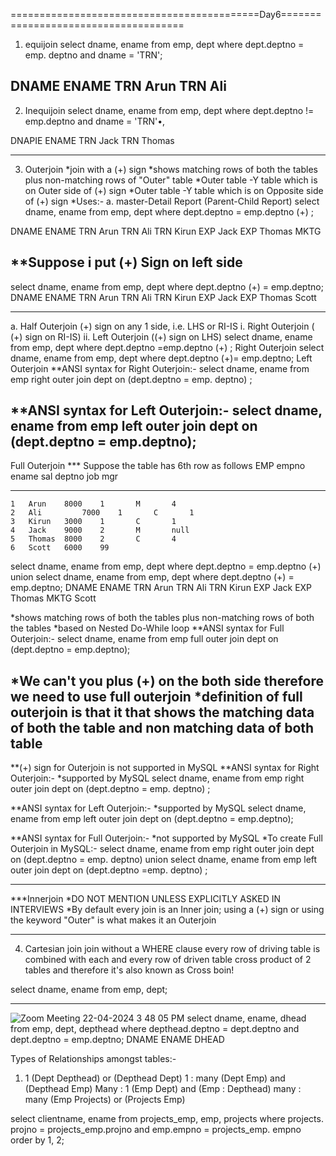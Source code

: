 ===========================================Day6=====================================
1. equijoin
select dname, ename from emp, dept
where dept.deptno = emp. deptno
and dname = 'TRN';

DNAME 		ENAME
TRN 		Arun
TRN		Ali
-----------------------------------------------------------------------------------------------------------

2. Inequijoin
select dname, ename from emp, dept
where dept.deptno != emp.deptno
and dname = 'TRN'•,

DNAPIE 		ENAME
TRN 		Jack
TRN		Thomas

-----------------------------------------------------------------------------------------------------------
3. Outerjoin
*join with a (+) sign
*shows matching rows of both the tables
plus
non-matching	rows of	"Outer" table
*Outer table	-Y table	which is on Outer side of (+) sign
*Outer table	-Y table	which is on Opposite side of (+) sign
*Uses:-
	a. master-Detail Report (Parent-Child Report)
select dname, ename from emp, dept
where dept.deptno = emp.deptno (+) ;

DNAME 		ENAME
TRN 		Arun
TRN 		Ali
TRN 		Kirun
EXP 		Jack
EXP 		Thomas
MKTG		


**Suppose i put (+) Sign on left side
---------------
select dname, ename from emp, dept
where dept.deptno (+) = emp.deptno;
DNAME 		ENAME
TRN 		Arun
TRN	 	Ali
TRN 		Kirun
EXP 		Jack
EXP 		Thomas
		Scott

---------------------------
a. Half Outerjoin
(+) sign on any 1 side, i.e.	LHS or RI-IS
i. Right Outerjoin ( (+) sign	on RI-IS)
ii. Left Outerjoin ((+) sign	on LHS)
select dname, ename from emp, dept
 where dept.deptno =emp.deptno (+) ;		Right Outerjoin
select dname, ename from emp, dept
where dept.deptno (+)= emp.deptno;		Left Outerjoin
**ANSI syntax for Right Outerjoin:-
	select dname, ename from emp right outer join dept
	on (dept.deptno = emp. deptno) ;

**ANSI syntax for Left Outerjoin:-
	select dname, ename from emp left outer join dept
	on (dept.deptno = emp.deptno);
-----------------------------
Full Outerjoin
*** Suppose the table has 6th row as follows
EMP
empno 	ename 	sal 		deptno 	job 		mgr
------ 	------ 	----- 	-	----- 		------ 	-------
	1 	Arun 	8000 	1 		M 		4
	2 	Ali 		7000 	1 		C 		1
	3 	Kirun 	3000 	1 		C 		1
	4 	Jack 	9000 	2 		M 		null
	5 	Thomas 	8000 	2 		C 		4
	6 	Scott 	6000 	99

select dname, ename from emp, dept
where dept.deptno = emp.deptno (+)
		union
select dname, ename from emp, dept
where dept.deptno (+) = emp.deptno;
DNAME 		ENAME
TRN 		Arun
TRN 		Ali
TRN 		Kirun
EXP 		Jack
EXP 		Thomas
MKTG
			Scott

*shows matching rows of both the tables
plus
non-matching rows of both the tables
*based on Nested Do-While loop
**ANSI syntax for Full Outerjoin:-
	select dname, ename from emp full outer join dept
	on (dept.deptno = emp.deptno);

*We can't you plus (+) on the both side therefore we need to use full outerjoin
*definition of full outerjoin is that it that shows the matching data of both the table and non matching data of both table
---------------------------
**(+) sign for Outerjoin is not supported in MySQL
**ANSI syntax for Right Outerjoin:-
*supported by MySQL
	select dname, ename from emp right outer join dept
	on (dept.deptno = emp. deptno) ;

**ANSI syntax for Left Outerjoin:-
*supported by MySQL
	select dname, ename from emp left outer join dept
	on (dept.deptno = emp.deptno);

**ANSI syntax for Full Outerjoin:-
*not supported by MySQL
	*To create Full Outerjoin in MySQL:-
		select dname, ename from emp right outer join dept
		on (dept.deptno = emp. deptno)
			union
		select dname, ename from emp left outer join dept
		on (dept.deptno =emp. deptno) ;

-----------------------------------------------------------------------------------------------------------

***Innerjoin
*DO NOT MENTION UNLESS EXPLICITLY ASKED IN INTERVIEWS
*By default every join is an Inner join; using a (+) sign or using
the keyword "Outer" is what makes it an Outerjoin

-----------------------------------------------------------------------------------------------------------

4. Cartesian	join
join	without a WHERE clause
every row of driving table is combined with each and every row of
driven table
cross product of 2 tables and therefore it's also known as Cross
boin!

select dname,	ename from emp, dept;

-----------------------------------------------------------------------------------------------------------


![Zoom Meeting 22-04-2024 3 48 05 PM](https://github.com/SaurabhDadhe/dbt_notes/assets/103322970/90f17067-3e29-40f2-b793-a41dbd5b9a49)
select dname, ename, dhead from emp,	dept,	depthead
where depthead.deptno = dept.deptno
and dept.deptno = emp.deptno;
DNAME		ENAME		DHEAD



Types of Relationships amongst tables:-
1. 1 (Dept Depthead) or (Depthead Dept)
1 : many (Dept Emp) and (Depthead Emp)
Many : 1 (Emp Dept) and (Emp : Depthead)
many : many (Emp Projects) or (Projects		Emp)

select clientname, ename from projects_emp, emp, projects
where projects. projno = projects_emp.projno
and emp.empno = projects_emp. empno
order by 1, 2;

